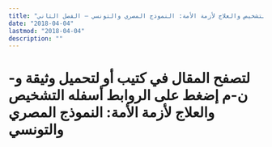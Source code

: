 ```yaml
---
title: "التشخيص والعلاج لأزمة الأمة: النموذج المصري والتونسي – الفصل الثاني"
date: "2018-04-04"
lastmod: "2018-04-04"
description: ""
---
```

# **لتصفح المقال في كتيب أو لتحميل وثيقة و-ن-م إضغط على الروابط أسفله** **التشخيص والعلاج لأزمة الأمة: النموذج المصري والتونسي**

###